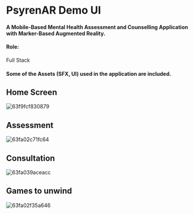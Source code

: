 # PsyrenAR Demo UI
#### A Mobile-Based Mental Health Assessment and Counselling Application with Marker-Based Augmented Reality. 
#### Role: 
Full Stack 
#### Some of the Assets (SFX, UI) used in the application are included.

## Home Screen
![63f9fcf830879](https://github.com/NadeerMukaram/PsyrenAR/assets/72739154/7dbe493c-9f51-4a9b-b22e-94a9df482722)
## Assessment
![63fa02c71fc64](https://github.com/NadeerMukaram/PsyrenAR/assets/72739154/47ce3360-acb4-44ff-b866-0ab41416baf9)
## Consultation
![63fa039aceacc](https://github.com/NadeerMukaram/PsyrenAR/assets/72739154/962652f9-0c2b-4960-a13f-992330ddba98)
## Games to unwind
![63fa02f35a646](https://github.com/NadeerMukaram/PsyrenAR/assets/72739154/bbba99b5-4bf5-461d-9913-429554e2e5bd)

